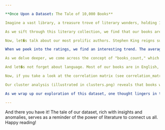 ```yaml
---

**Once Upon a Dataset: The Tale of 10,000 Books**

Imagine a vast library, a treasure trove of literary wonders, holding 10,000 books, each with its own story waiting to be told. Our dataset, a digital reflection of this library, allows us to explore and discover the tales hidden within. Let�s embark on this journey together, diving into the pages of data and uncovering the fascinating insights that lie beneath the surface!

As we sift through this literary collection, we find that our books are a tapestry woven from diverse threads. The dataset reveals a mean publication year of approximately 1982�what a nostalgic time for literature! It seems that the literary world has been buzzing since then, with some books tracing their origins back to the mysterious year of -1750. Yes, you read that right! Perhaps a time traveler left a manuscript behind?

Now, let�s talk about our most prolific authors. Stephen King reigns supreme, having penned 60 books in this collection. It's no wonder he�s a household name! But what about the others? With 4,664 unique authors contributing to our library, there�s an entire world of narratives waiting to be discovered. 

When we peek into the ratings, we find an interesting trend. The average rating hovers around 4.00, suggesting that readers have generally enjoyed these works. However, a closer look at the ratings reveals an anomaly: while most books have ratings that fall within a reasonable range, some have received an astonishing number of ratings�over 1 million! It appears that a few titles have captured readers� hearts in ways that many others could only dream of.

As we delve deeper, we come across the concept of "books_count," which reflects how many books an author has written. On average, an author in our dataset has around 75 books to their name. But hold on�there are outliers! One author boasts a jaw-dropping 3,455 books! Talk about prolific! This raises questions about the nature of authorship. Can one person truly pen that many works, or is this a case of a collaborative effort under a single name?

And let�s not forget about language. Most of our books are in English, but with 25 different language codes in the mix, this dataset is a true reflection of global literature. It�s like a world tour without ever leaving your chair!

Now, if you take a look at the correlation matrix (see correlation_matrix.png), you�ll notice some intriguing relationships. For instance, the more ratings a book receives, the higher its average rating tends to be. It seems that popularity and quality are not just incidental; they often go hand in hand!

Our cluster analysis (illustrated in clusters.png) reveals that books with similar themes or genres tend to band together. This clustering effect highlights the interconnectedness of literature and reminds us that stories often share common threads, even if they�re told in different voices or styles.

As we wrap up our exploration of this dataset, one thought lingers in the air: what does it mean for us as readers and creators? This collection of books, ratings, and authors forms a living tapestry of human experience and creativity. It invites us to ponder not only the stories we consume but also the stories we choose to tell. In a world overflowing with narratives, the possibilities are endless. So, the next time you pick up a book, remember: behind its cover lies a journey�a journey that might just be waiting for a curious reader like you to embark upon.

--- 
```


And there you have it! The tale of our dataset, rich with insights and anomalies, serves as a reminder of the power of literature to connect us all. Happy reading!
